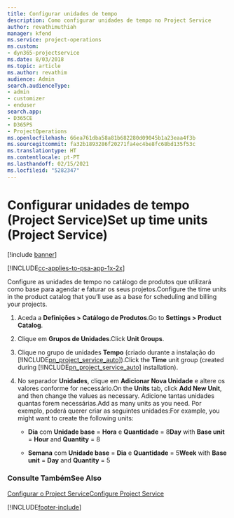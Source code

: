```yaml
---
title: Configurar unidades de tempo
description: Como configurar unidades de tempo no Project Service
author: revathimuthiah
manager: kfend
ms.service: project-operations
ms.custom:
- dyn365-projectservice
ms.date: 8/03/2018
ms.topic: article
ms.author: revathim
audience: Admin
search.audienceType:
- admin
- customizer
- enduser
search.app:
- D365CE
- D365PS
- ProjectOperations
ms.openlocfilehash: 66ea761dba58a81b682280d09045b1a23eaa4f3b
ms.sourcegitcommit: fa32b1893286f20271fa4ec4be8fc68bd135f53c
ms.translationtype: HT
ms.contentlocale: pt-PT
ms.lasthandoff: 02/15/2021
ms.locfileid: "5282347"
---
```

# <a name="set-up-time-units-project-service"></a><span data-ttu-id="e276f-103">Configurar unidades de tempo (Project Service)</span><span class="sxs-lookup"><span data-stu-id="e276f-103">Set up time units (Project Service)</span></span>

[!include [banner](../includes/psa-now-project-operations.md)]

[!INCLUDE[cc-applies-to-psa-app-1x-2x](../includes/cc-applies-to-psa-app-1x-2x.md)]

<span data-ttu-id="e276f-104">Configure as unidades de tempo no catálogo de produtos que utilizará como base para agendar e faturar os seus projetos.</span><span class="sxs-lookup"><span data-stu-id="e276f-104">Configure the time units in the product catalog that you’ll use as a base for scheduling and billing your projects.</span></span>  
  
1. <span data-ttu-id="e276f-105">Aceda a **Definições > Catálogo de Produtos**.</span><span class="sxs-lookup"><span data-stu-id="e276f-105">Go to **Settings > Product Catalog**.</span></span>  
  
2. <span data-ttu-id="e276f-106">Clique em **Grupos de Unidades**.</span><span class="sxs-lookup"><span data-stu-id="e276f-106">Click **Unit Groups**.</span></span>  
  
3. <span data-ttu-id="e276f-107">Clique no grupo de unidades **Tempo** (criado durante a instalação do [!INCLUDE[pn_project_service_auto](../includes/pn-project-service-auto.md)]).</span><span class="sxs-lookup"><span data-stu-id="e276f-107">Click the **Time** unit group (created during [!INCLUDE[pn_project_service_auto](../includes/pn-project-service-auto.md)] installation).</span></span>  
  
4. <span data-ttu-id="e276f-108">No separador **Unidades**, clique em **Adicionar Nova Unidade** e altere os valores conforme for necessário.</span><span class="sxs-lookup"><span data-stu-id="e276f-108">On the **Units** tab, click **Add New Unit**, and then change the values as necessary.</span></span> <span data-ttu-id="e276f-109">Adicione tantas unidades quantas forem necessárias.</span><span class="sxs-lookup"><span data-stu-id="e276f-109">Add as many units as you need.</span></span> <span data-ttu-id="e276f-110">Por exemplo, poderá querer criar as seguintes unidades:</span><span class="sxs-lookup"><span data-stu-id="e276f-110">For example, you might want to create the following units:</span></span>  
  
   - <span data-ttu-id="e276f-111">**Dia** com **Unidade base** = **Hora** e **Quantidade** = 8</span><span class="sxs-lookup"><span data-stu-id="e276f-111">**Day** with **Base unit** = **Hour** and **Quantity** = 8</span></span>  
  
   - <span data-ttu-id="e276f-112">**Semana** com **Unidade base** = **Dia** e **Quantidade** = 5</span><span class="sxs-lookup"><span data-stu-id="e276f-112">**Week** with **Base unit** = **Day** and **Quantity** = 5</span></span>  
  
### <a name="see-also"></a><span data-ttu-id="e276f-113">Consulte Também</span><span class="sxs-lookup"><span data-stu-id="e276f-113">See Also</span></span>  
 [<span data-ttu-id="e276f-114">Configurar o Project Service</span><span class="sxs-lookup"><span data-stu-id="e276f-114">Configure Project Service</span></span>](../psa/configure.md)


[!INCLUDE[footer-include](../includes/footer-banner.md)]